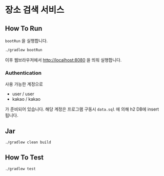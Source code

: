 # 장소 검색 서비스
## How To Run
`bootRun` 을 실행합니다.
```bash
./gradlew bootRun
```

이후 웹브라우저에서 [http://localhost:8080](http://localhost:8080) 을 띄워 실행합니다.

### Authentication
사용 가능한 계정으로

* user / user
* kakao / kakao

가 준비되어 있습니다. 해당 계정은 프로그램 구동시 `data.sql` 에 의해 h2 DB에 insert 됩니다.

## Jar
```bash
./gradlew clean build
```

## How To Test
```bash
./gradlew test
```